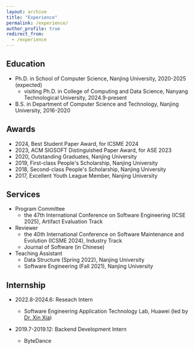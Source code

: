 ```yaml
---
layout: archive
title: "Experience"
permalink: /experience/
author_profile: true
redirect_from:
  - /experience
---
```


## Education
- Ph.D. in School of Computer Science, Nanjing University, 2020-2025 (expected)
  - visiting Ph.D. in College of Computing and Data Science, Nanyang Technological University, 2024.9-present
- B.S. in Department of Computer Science and Technology, Nanjing University, 2016-2020


## Awards
- 2024, Best Student Paper Award, for ICSME 2024
- 2023, ACM SIGSOFT Distinguished Paper Award, for ASE 2023
- 2020, Outstanding Graduates, Nanjing University
- 2019, First-class People's Scholarship, Nanjing University
- 2018, Second-class People's Scholarship, Nanjing University
- 2017, Excellent Youth League Member, Nanjing University


## Services
- Program Committee
  - the 47th International Conference on Software Engineering (ICSE 2025), Artifact Evaluation Track
- Reviewer
  - the 40th International Conference on Software Maintenance and Evolution (ICSME 2024), Industry Track
  - Journal of Software (in Chinese)
- Teaching Assistant
  - Data Structure (Spring 2022), Nanjing University
  - Software Engineering (Fall 2021), Nanjing University
  

## Internship
- 2022.8-2024.6: Reseach Intern
  - Software Engineering Application Technology Lab, Huawei (led by [Dr. Xin Xia](https://xin-xia.github.io/))

- 2019.7-2019.12: Backend Development Intern
  - ByteDance